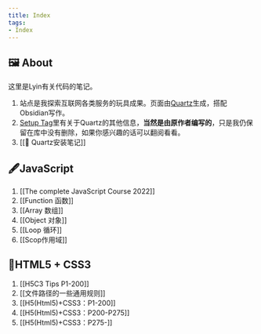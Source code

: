 ```yaml
---
title: Index
tags: 
- Index
---
```


## 🖼️ About 
这里是Lyin有关代码的笔记。
1. 站点是我探索互联网各类服务的玩具成果。页面由[Quartz](https://github.com/jackyzha0/quartz)生成，搭配Obsidian写作。
2. [Setup Tag](tags/setup)里有关于Quartz的其他信息，**当然是由原作者编写的**，只是我仍保留在库中没有删除，如果你感兴趣的话可以翻阅看看。
3. [[📗 Quartz安装笔记]]

## 🖋️JavaScript
1. [[The complete JavaScript Course 2022]]
2. [[Function 函数]]
3. [[Array 数组]]
4. [[Object 对象]]
5. [[Loop 循环]]
6. [[Scop作用域]]
## 📒HTML5 + CSS3 
1. [[H5C3 Tips P1-200]]
2. [[文件路径的一些通用规则]]
3. [[H5(Html5)+CSS3：P1-200]]
4. [[H5(Html5)+CSS3：P200-P275]]
5. [[H5(Html5)+CSS3：P275-]]





